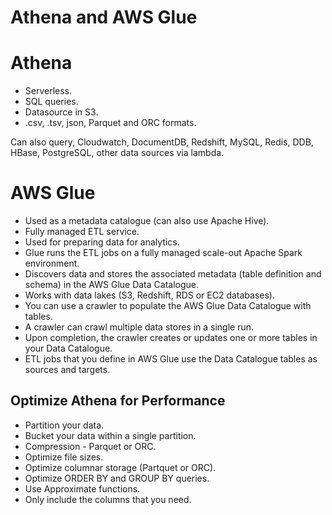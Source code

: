 # Athena and AWS Glue

# Athena

- Serverless.
- SQL queries.
- Datasource in S3.
- .csv, .tsv, json, Parquet and ORC formats.

Can also query, Cloudwatch, DocumentDB, Redshift, MySQL, Redis, DDB, HBase, PostgreSQL, other data sources via lambda.

# AWS Glue

- Used as a metadata catalogue (can also use Apache Hive).
- Fully managed ETL service.
- Used for preparing data for analytics.
- Glue runs the ETL jobs on a fully managed scale-out Apache Spark environment.
- Discovers data and stores the associated metadata (table definition and schema) in the AWS Glue Data Catalogue.
- Works with data lakes (S3, Redshift, RDS or EC2 databases).
- You can use a crawler to populate the AWS Glue Data Catalogue with tables.
- A crawler can crawl multiple data stores in a single run.
- Upon completion, the crawler creates or updates one or more tables in your Data Catalogue.
- ETL jobs that you define in AWS Glue use the Data Catalogue tables as sources and targets.

## Optimize Athena for Performance

- Partition your data.
- Bucket your data within a single partition.
- Compression - Parquet or ORC.
- Optimize file sizes.
- Optimize columnar storage (Partquet or ORC).
- Optimize ORDER BY and GROUP BY queries.
- Use Approximate functions.
- Only include the columns that you need.